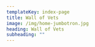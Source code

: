 ```yaml
---
templateKey: index-page
title: Wall of Vets
image: /img/home-jumbotron.jpg
heading: Wall of Vets
subheading: ""
---
```


